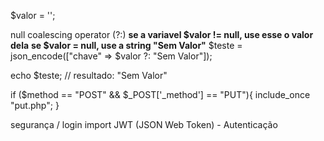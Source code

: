 $valor = '';

null coalescing operator (?:)
**se a variavel $valor != null, use esse o valor dela**
**se $valor = null, use a string "Sem Valor"**
$teste = json_encode(["chave" => $valor ?: "Sem Valor"]);

echo $teste; // resultado: "Sem Valor"

if ($method == "POST" && $\_POST['_method'] == "PUT"){
include_once "put.php";
}

segurança / login
import JWT (JSON Web Token) - Autenticação
